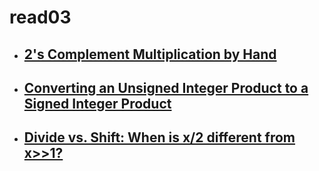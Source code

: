 # read03

* ## [2's Complement Multiplication by Hand](read03/read03a.md)
* ## [Converting an Unsigned Integer Product to a Signed Integer Product](read03/read03b.md)
* ## [Divide vs. Shift: When is x/2 different from x>>1?](read03/read03c.md)